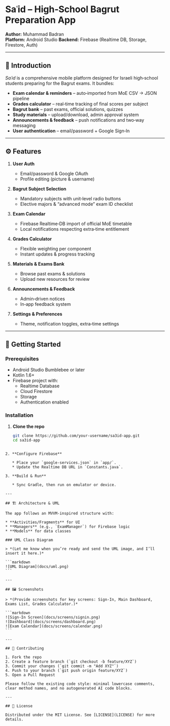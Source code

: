 # Saʿid – High‑School Bagrut Preparation App

**Author:** Muhammad Badran  
**Platform:** Android Studio
**Backend:** Firebase (Realtime DB, Storage, Firestore, Auth)

---

## 📖 Introduction

_Saʿid_ is a comprehensive mobile platform designed for Israeli high‑school students preparing for the Bagrut exams. It bundles:

- **Exam calendar & reminders** – auto‑imported from MoE CSV → JSON pipeline  
- **Grades calculator** – real‑time tracking of final scores per subject  
- **Bagrut bank** – past exams, official solutions, quizzes  
- **Study materials** – upload/download, admin approval system  
- **Announcements & feedback** – push notifications and two‑way messaging  
- **User authentication** – email/password + Google Sign‑In

---

## ⚙️ Features

1. **User Auth**  
   - Email/password & Google OAuth  
   - Profile editing (picture & username)

2. **Bagrut Subject Selection**  
   - Mandatory subjects with unit‑level radio buttons  
   - Elective majors & “advanced mode” exam ID checklist  

3. **Exam Calendar**  
   - Firebase Realtime‐DB import of official MoE timetable  
   - Local notifications respecting extra‑time entitlement  

4. **Grades Calculator**  
   - Flexible weighting per component  
   - Instant updates & progress tracking  

5. **Materials & Exams Bank**  
   - Browse past exams & solutions  
   - Upload new resources for review  

6. **Announcements & Feedback**  
   - Admin‐driven notices  
   - In‑app feedback system  

7. **Settings & Preferences**  
   - Theme, notification toggles, extra‑time settings  

---

## 🚀 Getting Started

### Prerequisites

- Android Studio Bumblebee or later  
- Kotlin 1.6+  
- Firebase project with:  
  - Realtime Database  
  - Cloud Firestore  
  - Storage  
  - Authentication enabled  

### Installation

1. **Clone the repo**  
   ```bash
   git clone https://github.com/your‑username/sa3id‑app.git
   cd sa3id‑app
````

2. **Configure Firebase**

   * Place your `google-services.json` in `app/`.
   * Update the Realtime DB URL in `Constants.java`.

3. **Build & Run**

   * Sync Gradle, then run on emulator or device.

---

## 🏗️ Architecture & UML

The app follows an MVVM‑inspired structure with:

* **Activities/Fragments** for UI
* **Managers** (e.g., `ExamManager`) for Firebase logic
* **Models** for data classes

### UML Class Diagram

> *(Let me know when you’re ready and send the UML image, and I’ll insert it here.)*

```markdown
![UML Diagram](docs/uml.png)
```

---

## 🖼️ Screenshots

> *(Provide screenshots for key screens: Sign‑In, Main Dashboard, Exams List, Grades Calculator.)*

```markdown
![Sign‑In Screen](docs/screens/signin.png)
![Dashboard](docs/screens/dashboard.png)
![Exam Calendar](docs/screens/calendar.png)
```

---

## 🤝 Contributing

1. Fork the repo
2. Create a feature branch (`git checkout -b feature/XYZ`)
3. Commit your changes (`git commit -m "Add XYZ"`)
4. Push to your branch (`git push origin feature/XYZ`)
5. Open a Pull Request

Please follow the existing code style: minimal lowercase comments, clear method names, and no autogenerated AI code blocks.

---

## 📄 License

Distributed under the MIT License. See [LICENSE](LICENSE) for more details.


